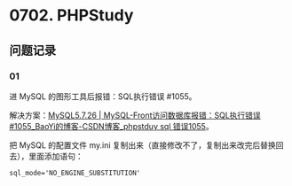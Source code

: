 # 0702. PHPStudy

## 问题记录

### 01

进 MySQL 的图形工具后报错：SQL执行错误 #1055。

解决方案：[MySQL5.7.26 | MySQL-Front访问数据库报错：SQL执行错误 #1055_BaoYi的博客-CSDN博客_phpstduy sql 错误1055](https://blog.csdn.net/weixin_41360604/article/details/102651830)。

把 MySQL 的配置文件 my.ini 复制出来（直接修改不了，复制出来改完后替换回去），里面添加语句：

```
sql_mode='NO_ENGINE_SUBSTITUTION'
```

